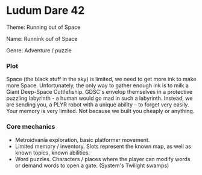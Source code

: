 # Ludum Dare 42 #

Theme: Running out of Space

Name: Runnink ouf of Space

Genre: Adventure / puzzle

### Plot ###

Space (the black stuff in the sky) is limited, we need to get more ink to make more Space. Unfortunately, the only way to gather enough ink is to milk a Giant Deep-Space Cuttlefiship. GDSC's envelop themselves in a protective puzzling labyrinth - a human would go mad in such a labyrinth. Instead, we are sending you, a PLYR robot with a unique ability – to forget very easily. Your memory is very limited. Not because we built you cheaply or anything.

### Core mechanics ###

 - Metroidvania exploration, basic platformer movement.
 - Limited memory / inventory. Slots represent the known map, as well as known topics, known abilities.
 - Word puzzles. Characters / places where the player can modify words or demand words to open a gate. (System's Twilight swamps)
